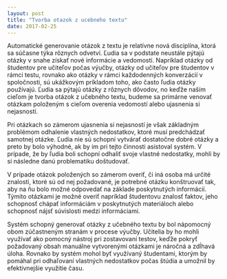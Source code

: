 ```yaml
---
layout: post
title: "Tvorba otazok z ucebneho textu"
date: 2017-02-25
---
```

Automatické generovanie otázok z textu je relatívne nová disciplína, ktorá sa súčasne týka rôznych odvetví. Ľudia sa v podstate neustále pýtajú otázky v snahe získať nové informácie a vedomosti. Napríklad otázky od študentov pre učiteľov počas výučby, otázky od učiteľov pre študentov v rámci testu, rovnako ako otázky v rámci každodenných konverzácií v spoločnosti, sú ukážkovým príkladom toho, ako často ľudia otázky používajú. Ľudia sa pýtajú otázky z rôznych dôvodov, no keďže naším cieľom je tvorba otázok z učebného textu, budeme sa primárne venovať otázkam položeným s cieľom overenia vedomostí alebo ujasnenia si nejasností.

Pri otázkach so zámerom ujasnenia si nejasností je však základným problémom odhalenie vlastných nedostatkov, ktoré musí predchádzať samotnej otázke. Ľudia nie sú schopní vytvárať dostatočne dobré otázky a preto by bolo výhodné, ak by im pri tejto činnosti asistoval systém. V prípade, že by ľudia boli schopní odhaliť svoje vlastné nedostatky, mohli by si následne danú problematiku doštudovať.

V prípade otázok položených so zámerom overiť, či iná osoba má určité znalosti, ktoré sú od nej požadované, je potrebné otázku konštruovať tak, aby na ňu bolo možné odpovedať na základe poskytnutých informácií. Týmito otázkami je možné overiť napríklad študentovu znalosť faktov, jeho schopnosť chápať informáciám v poskytnutých materiáloch alebo schopnosť nájsť súvislosti medzi informáciami.

Systém schopný generovať otázky z učebného textu by bol nápomocný obom zúčastneným stranám v procese výučby. Učitelia by ho mohli využívať ako pomocný nástroj pri zostavovaní testov, keďže pokryť požadovaný obsah manuálne vytvorenými otázkami je náročná a zdĺhavá úloha. Rovnako by systém mohol byť využívaný študentami, ktorým by pomáhal pri odhaľovaní vlastných nedostatkov počas štúdia a umožnil by efektívnejšie využitie času.